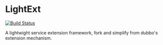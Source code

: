 # LightExt

[![Build Status](https://travis-ci.org/home4j/lightext.svg?branch=master)](https://travis-ci.org/home4j/lightext)

A lightwight service extension framework, fork and simplify from dubbo's extension mechanism.
